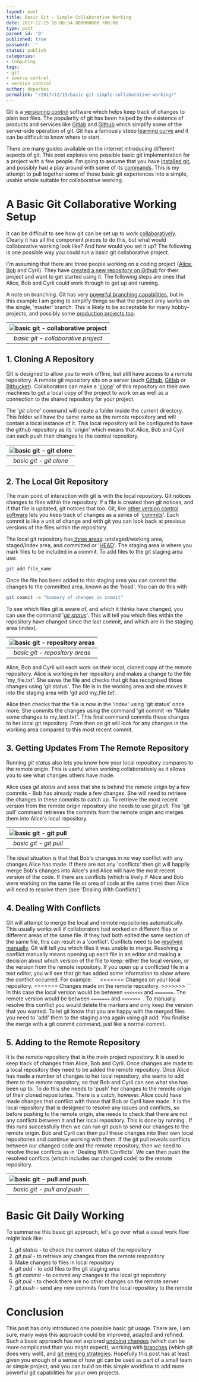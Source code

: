 ```yaml
---
layout: post
title: Basic Git - Simple Collaborative Working
date: 2017-12-15 16:00:54.000000000 +00:00
type: post
parent_id: '0'
published: true
password: ''
status: publish
categories:
- Computing
tags:
- git
- source control
- version control
author: deparkes
permalink: "/2017/12/15/basic-git-simple-collaborative-working/"
---
```

Git is a <a href="https://en.wikipedia.org/wiki/Version_control">versioning control</a> software which helps keep track of changes to plain text files. The popularity of git has been helped by the existence of products and services like <a href="https://about.gitlab.com/">Gitlab</a> and <a href="https://github.com/">Github</a> which simplify some of the server-side operation of git. Git has a famously steep <a href="https://about.gitlab.com/2017/05/17/learning-curve-is-the-biggest-challenge-developers-face-with-git/">learning curve</a> and it can be difficult to know where to start.

There are many guides available on the internet introducing different aspects of git. This post explores one possible basic git implementation for a project with a few people. I'm going to assume that you have <a href="https://gist.github.com/derhuerst/1b15ff4652a867391f03">installed git</a>, and possibly had a play around with some of its <a href="https://confluence.atlassian.com/bitbucketserver/basic-git-commands-776639767.html">commands</a>. This is my attempt to pull together some of those basic git experiences into a simple, usable whole suitable for collaborative working.
<h1>A Basic Git Collaborative Working Setup</h1>
It can be difficult to see how git can be set up to work <a href="https://gist.github.com/adamloving/5690951">collaboratively</a>. Clearly it has all the component pieces to do this, but what would collaborative working look like? And how would you set it up? The following is one possible way you could run a basic git collaborative project.

I'm assuming that there are three people working on a coding project (<a href="https://en.wikipedia.org/wiki/Alice_and_Bob">Alice, Bob</a> and Cyril). They have <a href="https://help.github.com/articles/create-a-repo/">created a new repository on Github</a> for their project and want to get started using it. The following steps are ones that Alice, Bob and Cyril could work through to get up and running.

A note on branching. Git has very <a href="https://www.atlassian.com/git/tutorials/using-branches">powerful branching capabilities</a>, but in this example I am going to simplify things so that the project only works on the single, 'master' branch. This is likely to be acceptable for many hobby-projects, and possibly some <a href="https://academy.realm.io/posts/360andev-savvas-dalkitsis-using-git-like-a-pro/">production projects too</a>.

| ![basic git - collaborative project]({{site.baseurl}}/assets/2017/12/Git-basics-collaborative-project-1024x516.png) |
|:--:|
| *basic git - collaborative project* |

<h2>1. Cloning A Repository</h2>
Git is designed to allow you to work offline, but still have access to a remote repository. A remote git repository sits on a server (such <a href="https://github.com/">Github</a>, <a href="https://about.gitlab.com/">Gitlab</a> or <a href="https://bitbucket.org/">Bitbucket</a>). Collaborators can make a '<a href="https://www.atlassian.com/git/tutorials/setting-up-a-repository/git-clone">clone</a>' of this repository on their own machines to get a local copy of the project to work on as well as a connection to the shared repository for your project.

The '<em>git clone</em>' command will create a folder inside the current directory. This folder will have the same name as the remote repository and will contain a local instance of it. This local repository will be configured to have the github repository as its 'origin' which means that Alice, Bob and Cyril can each push their changes to the central repository.

| ![basic git - git clone]({{site.baseurl}}/assets/2017/12/Git-basics-git-clone-205x300.png) |
|:--:|
| *basic git - git clone* |

<h2>2. The Local Git Repository</h2>
The main point of interaction with git is with the local repository. Git notices changes to files within the repository. If a file is created then git notices, and if that file is updated, git notices that too. Git, like <a href="https://en.wikipedia.org/wiki/Comparison_of_version_control_software">other version control software</a> lets you keep track of changes as a series of '<a href="https://www.atlassian.com/git/tutorials/saving-changes#git-commit">commits</a>'. Each commit is like a unit of change and with git you can look back at previous versions of the files within the repository.

The local git repository has<a href="https://stackoverflow.com/questions/3689838/whats-the-difference-between-head-working-tree-and-index-in-git"> three areas</a>: unstaged/working area, staged/index area, and committed or '<a href="https://stackoverflow.com/questions/2529971/what-is-the-head-in-git">HEAD</a>'. The staging area is where you mark files to be included in a commit.
To add files to the git staging area use:

```bash
git add file_name
```

Once the file has been added to this staging area you can commit the changes to the committed area, known as the 'head'. You can do this with

```bash
git commit -m "Summary of changes in commit"
```

To see which files git is aware of, and which it thinks have changed, you can use the command '<a href="https://www.atlassian.com/git/tutorials/inspecting-a-repository"><em>git status</em></a>'. This will tell you which files within the repository have changed since the last commit, and which are in the staging area (index).

| ![basic git - repository areas]({{site.baseurl}}/assets/2017/12/Git-basics-local-repository-areas-242x300.png) |
|:--:|
| *basic git - repository areas* |

Alice, Bob and Cyril will each work on their local, cloned copy of the remote repository. Alice is working in her repository and makes a change to the file 'my_file.txt'. She saves the file and checks that git has recognised those changes using 'git status'. The file is in the working area and she moves it into the staging area with 'git add my_file.txt'.

Alice then checks that the file is now in the 'index' using 'git status' once more. She commits the changes using the command 'git commit -m "Make some changes to my_text.txt". This final command commits these changes to her local git repository. From then on git will look for any changes in the working area compared to this most recent commit.

<h2>3. Getting Updates From The Remote Repository</h2>
Running <em>git status</em> also lets you know how your local repository compares to the remote origin. This is useful when working collaboratively as it allows you to see what changes others have made.

Alice uses <em>git status</em> and sees that she is behind the remote origin by a few commits - Bob has already made a few changes. She will need to retrieve the changes in these commits to catch up. To retrieve the most recent version from the remote origin repository she needs to use <em>git pull</em>. The 'git pull' command retrieves the commits from the remote origin and merges them into Alice's local repository.

| ![basic git - git pull]({{site.baseurl}}/assets/2017/12/Git-basics-git-pull-300x234.png) |
|:--:|
| *basic git - git pull* |

The ideal situation is that that Bob's changes in no way conflict with any changes Alice has made. If there are not any 'conflicts' then git will happily merge Bob's changes into Alice's and Alice will have the most recent version of the code. If there are conflicts (which is likely if Alice and Bob were working on the same file or area of code at the same time) then Alice will need to resolve them (see 'Dealing With Conflicts')
<h2>4. Dealing With Conflicts</h2>
Git will attempt to merge the local and remote repositories automatically. This usually works will if collaborators had worked on different files or different areas of the same file. If they had both edited the same section of the same file, this can result in a 'conflict'.
Conflicts need to be <a href="https://help.github.com/articles/resolving-a-merge-conflict-using-the-command-line/">resolved manually</a>. Git will tell you which files it was unable to merge. Resolving a conflict manually means opening up each file in an editor and making a decision about which version of the file to keep: either the local version, or the version from the remote repository.
If you open up a conflicted file in a text editor, you will see that git has added some information to show where the conflict occurred. For example:
```
<<<<<<<
Changes on your local repository.
=======
Changes made on the remote repository.
>>>>>>>
```
In this case the local version would be between <code><<<<<<<</code> and <code>=======</code>. The remote version would be between <code>=======</code> and <code>>>>>>>> </code>. To manually resolve this conflict you would delete the markers and only keep the version that you wanted.
To let git know that you are happy with the merged files you need to 'add' them to the staging area again using git add. You finalise the merge with a git commit command, just like a normal commit.
<h2>5. Adding to the Remote Repository</h2>
It is the remote repository that is the main project repository. It is used to keep track of changes from Alice, Bob and Cyril. Once changes are made to a local repository they need to be added the remote repository.
Once Alice has made a number of changes to her local repository, she wants to add them to the remote repository, so that Bob and Cyril can see what she has been up to. To do this she needs to 'push' her changes to the remote origin of their cloned repositories.
There is a catch, however. Alice could have made changes that conflict with those that Bob or Cyril have made. It is the local repository that is designed to resolve any issues and conflicts, so before pushing to the remote origin, she needs to check that there are not any conflicts between it and her local repository. This is done by running . If this runs successfully then we can run git push to send our changes to the remote origin. Bob and Cyril can then pull these changes into their own local repositories and continue working with them.
If the git pull reveals conflicts between our changed code and the remote repository, then we need to resolve those conflicts as in 'Dealing With Conflicts'. We can then push the resolved conflicts (which includes our changed code) to the remote repository.

| ![basic git - pull and push]({{site.baseurl}}/assets/2017/12/Git-basics-git-pull-and-push-1024x436.png) |
|:--:|
| *basic git - pull and push* |

<h1>Basic Git Daily Working</h1>
To summarise this basic git approach, let's go over what a usual work flow might look like:
<ol>
<li>
<em>git status</em> - to check the current status of the repository</li>
<li>
<em>git pull</em> - to retrieve any changes from the remote respository</li>
<li>Make changes to files in local repository</li>
<li>
<em>git add</em> - to add files to the git staging area</li>
<li>
<em>git commit</em> - to commit any changes to the local git repository</li>
<li>
<em>git pull</em> - to check there are no other changes on the remote server</li>
<li>
<em>git push</em> - send any new commits from the local repository to the remote</li>
</ol>
<h1>Conclusion</h1>
This post has only introduced one possible basic git usage. There are, I am sure, many ways this approach could be improved, adapted and refined. Such a basic approach has not explored <a href="https://github.com/blog/2019-how-to-undo-almost-anything-with-git">undoing changes</a> (which can be more complicated than you might expect), working with <a href="https://www.atlassian.com/git/tutorials/using-branches">branches</a> (which git does very well), and <a href="https://stackoverflow.com/questions/366860/when-would-you-use-the-different-git-merge-strategies">git merging strategies</a>. Hopefully this post has at least given you enough of a sense of how git can be used as part of a small team or simple project, and you can build on this simple workflow to add more powerful git capabilities for your own projects.
